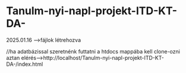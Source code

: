 # Tanulm-nyi-napl-projekt-ITD-KT-DA-


2025.01.16 -->fájlok létrehozva


//ha adatbázissal szeretnénk futtatni a htdocs mappába kell clone-ozni aztan elérés-->http://localhost/Tanulm-nyi-napl-projekt-ITD-KT-DA-/index.html
